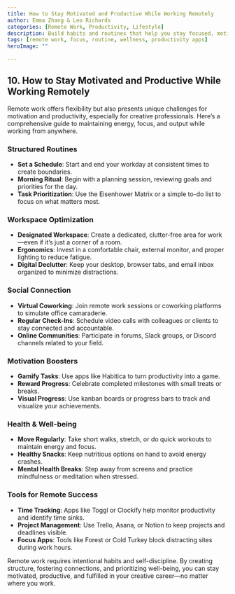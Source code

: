 ```yaml
---
title: How to Stay Motivated and Productive While Working Remotely
author: Emma Zhang & Leo Richards
categories: [Remote Work, Productivity, Lifestyle]
description: Build habits and routines that help you stay focused, motivated, and healthy while working from home or any location.
tags: [remote work, focus, routine, wellness, productivity apps]
heroImage: ""

---
```


## 10. How to Stay Motivated and Productive While Working Remotely

Remote work offers flexibility but also presents unique challenges for motivation and productivity, especially for creative professionals. Here’s a comprehensive guide to maintaining energy, focus, and output while working from anywhere.

### Structured Routines

- **Set a Schedule**: Start and end your workday at consistent times to create boundaries.
- **Morning Ritual**: Begin with a planning session, reviewing goals and priorities for the day.
- **Task Prioritization**: Use the Eisenhower Matrix or a simple to-do list to focus on what matters most.

### Workspace Optimization

- **Designated Workspace**: Create a dedicated, clutter-free area for work—even if it’s just a corner of a room.
- **Ergonomics**: Invest in a comfortable chair, external monitor, and proper lighting to reduce fatigue.
- **Digital Declutter**: Keep your desktop, browser tabs, and email inbox organized to minimize distractions.

### Social Connection

- **Virtual Coworking**: Join remote work sessions or coworking platforms to simulate office camaraderie.
- **Regular Check-Ins**: Schedule video calls with colleagues or clients to stay connected and accountable.
- **Online Communities**: Participate in forums, Slack groups, or Discord channels related to your field.

### Motivation Boosters

- **Gamify Tasks**: Use apps like Habitica to turn productivity into a game.
- **Reward Progress**: Celebrate completed milestones with small treats or breaks.
- **Visual Progress**: Use kanban boards or progress bars to track and visualize your achievements.

### Health & Well-being

- **Move Regularly**: Take short walks, stretch, or do quick workouts to maintain energy and focus.
- **Healthy Snacks**: Keep nutritious options on hand to avoid energy crashes.
- **Mental Health Breaks**: Step away from screens and practice mindfulness or meditation when stressed.

### Tools for Remote Success

- **Time Tracking**: Apps like Toggl or Clockify help monitor productivity and identify time sinks.
- **Project Management**: Use Trello, Asana, or Notion to keep projects and deadlines visible.
- **Focus Apps**: Tools like Forest or Cold Turkey block distracting sites during work hours.

Remote work requires intentional habits and self-discipline. By creating structure, fostering connections, and prioritizing well-being, you can stay motivated, productive, and fulfilled in your creative career—no matter where you work.
